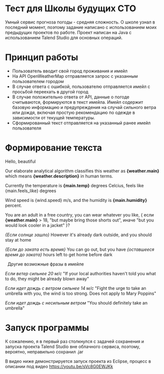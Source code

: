 # Тест для Школы будущих СТО

Умный сервис прогноза погоды - средняя сложность.
О школе узнал в последний момент, поэтому задание написано с использованием моих предыдущих проектов по работе. 
Проект написан на Java с использованием Talend Studio для основных операций.

# Принцип работы
- Пользователь вводит свой город проживания и имейл
- На API OpenWeatherMap отправляется запрос с указанным пользователем городом
- В случае ответа с ошибкой, пользователю отправляется имейл с просьбой переехать в другой город
- В случае положительно ответа от API, данные о погоде считываются, формируются в текст имейла. Имейл содержит базовую информацию и предупреждения на случай сильного ветра или дождя, включая простую рекомендацию по одежде в зависимости от текущей температуры.
- Сформированный текст отправляется на указанный ранее имейл пользователя

# Формирование текста

Hello, beautiful

Our elaborate analytical algorithm classifies this weather as **{weather.main}** which means **{weather.description}** in human terms.

Currently the temperature is **{main.temp}** degrees Celcius, feels like {main.feels_like} degrees

Wind speed is {wind.speed} m/s, and the humidity is **{main.humidity}** percent.

You are an adult in a free country, you can wear whatever you like, { если **{weather.main}** > 18, "but maybe bring those shorts out", иначе "but you would look cooler in a jacket" }?

*{Если солнце зашло}* However it's already dark outside, and you should stay at home

*{Если до заката есть время}* You can go out, but you have *{оставшееся время до заката}* hours left to get home before dark

 
 Другие возможные фразы в имейле
 
 *Если ветер сильнее 20 м/с* "If your local authorities haven't told you what to do, they might be already blown away"
 
 *Если идет дождь с ветром сильнее 14 м/с* "Fight the urge to take an umbrella with you, the wind is too strong. Does not apply to Mary Poppins"
 
 *Если идет дождь с несильным ветром* "You should definitely take an umbrella"
 
# Запуск программы

К сожалению, я в первый раз столкнулся с задачей сохранения и запуска проекта Talend Studio вне облачного сервиса, поэтому, вероятно, неправильно сохранил .jar

В видео ниже демонстрируется запуск проекта из Eclipse, процесс в описании под видео
https://youtu.be/sVc8G0EWJKk
